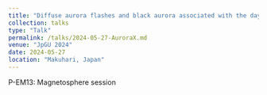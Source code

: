 ```yaml
---
title: "Diffuse aurora flashes and black aurora associated with the dayside plasmapause as caused by a solar wind pressure pulse"
collection: talks
type: "Talk"
permalink: /talks/2024-05-27-AuroraX.md
venue: "JpGU 2024"
date: 2024-05-27
location: "Makuhari, Japan"
---
```


<!--[More information here](http://exampleurl.com)-->

P-EM13: Magnetosphere session
